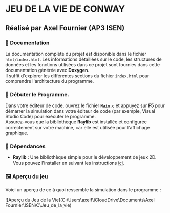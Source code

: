 # JEU DE LA VIE DE CONWAY

## Réalisé par Axel Fournier (AP3 ISEN)

### 📖 Documentation

La documentation complète du projet est disponible dans le fichier `html/index.html`. Les informations détaillées sur le code, les structures de données et les fonctions utilisées dans ce projet sont fournies dans cette documentation générée avec **Doxygen**.  
Il suffit d'explorer les différentes sections du fichier `index.html` pour comprendre l'architecture du programme.

### 🚀 Débuter le Programme.

Dans votre éditeur de code, ouvrez le fichier **`Main.c`** et appuyez sur **F5** pour démarrer la simulation dans votre éditeur de code (par exemple, Visual Studio Code) pour exécuter le programme.  
Assurez-vous que la bibliothèque **Raylib** est installée et configurée correctement sur votre machine, car elle est utilisée pour l'affichage graphique.

### 🔧 Dépendances

- **Raylib** : Une bibliothèque simple pour le développement de jeux 2D.
Vous pouvez l'installer en suivant les instructions [ici](https://www.raylib.com/).

### 🖼️ Aperçu du jeu

Voici un aperçu de ce à quoi ressemble la simulation dans le programme :

![Aperçu du Jeu de la Vie](C:\Users\axelf\iCloudDrive\Documents\Axel Fournier\ISEN\C\Jeu_de_la_vie)

